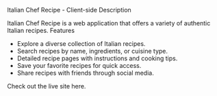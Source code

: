 Italian Chef Recipe - Client-side
Description

Italian Chef Recipe is a web application that offers a variety of authentic Italian recipes.
Features

* Explore a diverse collection of Italian recipes.
* Search recipes by name, ingredients, or cuisine type.
* Detailed recipe pages with instructions and cooking tips.
* Save your favorite recipes for quick access.
* Share recipes with friends through social media.



Check out the live site here.